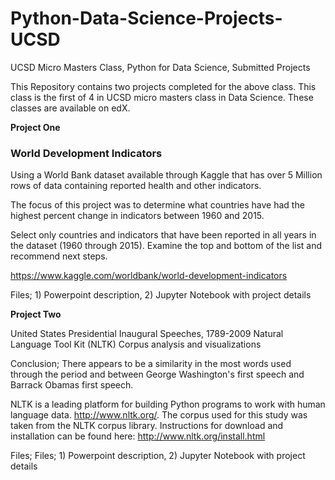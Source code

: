 # Python-Data-Science-Projects-UCSD
UCSD Micro Masters Class, Python for Data Science, Submitted Projects

This Repository contains two projects completed for the above class.  This class is the first of 4 in UCSD micro masters class in Data Science.  These classes are available on edX.

**Project One**

### World Development Indicators
Using a World Bank dataset available through Kaggle that has over 5 Million rows of data containing reported health and other indicators.

The focus of this project was to determine what countries have had the highest percent change in indicators between 1960 and 2015.

Select only countries and indicators that have been reported in all years in the dataset (1960 through 2015). Examine the top and bottom of the list and recommend next steps.

https://www.kaggle.com/worldbank/world-development-indicators

Files; 1) Powerpoint description, 2) Jupyter Notebook with project details

**Project Two**

United States Presidential Inaugural Speeches, 1789-2009
Natural Language Tool Kit (NLTK) Corpus analysis and visualizations

Conclusion;
There appears to be a similarity in the most words used through the period and between George Washington's first speech and Barrack Obamas first speech.

NLTK is a leading platform for building Python programs to work with human language data. http://www.nltk.org/. The corpus used for this study was taken from the NLTK corpus library.  Instructions for download and installation can be found here: http://www.nltk.org/install.html

Files; Files; 1) Powerpoint description, 2) Jupyter Notebook with project details
